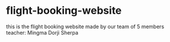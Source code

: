 # flight-booking-website
this is the flight booking website made by our team of 5 members
<br>
teacher: Mingma Dorji Sherpa

